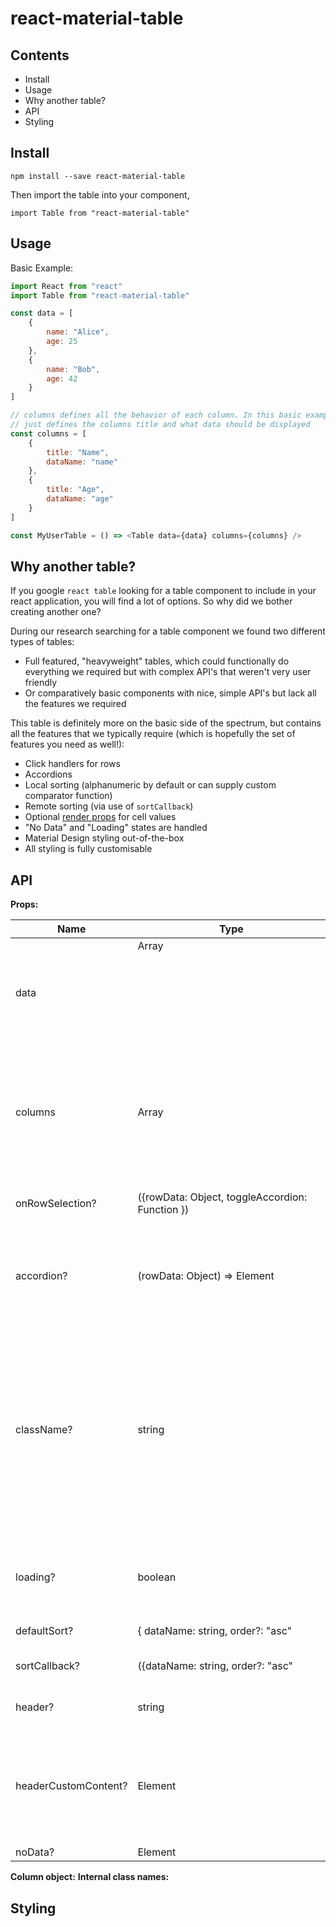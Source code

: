 # react-material-table

## Contents

-   Install
-   Usage
-   Why another table?
-   API
-   Styling

## Install

`npm install --save react-material-table`

Then import the table into your component,

`import Table from "react-material-table"`

## Usage

Basic Example:

```javascript
import React from "react"
import Table from "react-material-table"

const data = [
    {
        name: "Alice",
        age: 25
    },
    {
        name: "Bob",
        age: 42
    }
]

// columns defines all the behavior of each column. In this basic example it
// just defines the columns title and what data should be displayed
const columns = [
    {
        title: "Name",
        dataName: "name"
    },
    {
        title: "Age",
        dataName: "age"
    }
]

const MyUserTable = () => <Table data={data} columns={columns} />
```

## Why another table?

If you google `react table` looking for a table component to include in your react application, you will find a lot of options. So why did we bother creating another one?

During our research searching for a table component we found two different types of tables:

-   Full featured, "heavyweight" tables, which could functionally do everything we required but with complex API's that weren't very user friendly
-   Or comparatively basic components with nice, simple API's but lack all the features we required

This table is definitely more on the basic side of the spectrum, but contains all the features that we typically require (which is hopefully the set of features you need as well!):

-   Click handlers for rows
-   Accordions
-   Local sorting (alphanumeric by default or can supply custom comparator function)
-   Remote sorting (via use of `sortCallback`)
-   Optional [render props](https://reactjs.org/docs/render-props.html) for cell values
-   "No Data" and "Loading" states are handled
-   Material Design styling out-of-the-box
-   All styling is fully customisable

## API

**Props:**

| Name                 | Type                                            | Default          | Description                                                                                                                                                       |
| -------------------- | ----------------------------------------------- | ---------------- | ----------------------------------------------------------------------------------------------------------------------------------------------------------------- |
| data                 | Array<Object>                                   |                  | Array of data to be populated in the table                                                                                                                        |
| columns              | Array<Column>                                   |                  | Specify the details of the columns in the table (see column object structure below)                                                                               |
| onRowSelection?      | ({rowData: Object, toggleAccordion: Function }) | null             | Function to be called when a row is clicked                                                                                                                       |
| accordion?           | (rowData: Object) => Element                    | null             | Function that returns what to render when a row accordion is opened                                                                                               |
| className?           | string                                          | ""               | Entrypoint for overriding styles, will work with any styling solution that supports nested selectors, `CSS-in-JS`, `less`, `SASS` etc (see below for class names) |
| loading?             | boolean                                         | false            | When true, shows a loading spinner in the table body                                                                                                              |
| defaultSort?         | { dataName: string, order?: "asc"               | "desc" }         | null                                                                                                                                                              | Column to be sorted by default |
| sortCallback?        | ({dataName: string, order?: "asc"               | "desc" }) => any | null                                                                                                                                                              | Should only be used if you want complete control of sorting (e.g. for remote sorting). For local sorting use the sort property in `Column` |
| header?              | string                                          | ""               | Displays header for table                                                                                                                                         |
| headerCustomContent? | Element                                         | null             | Custom JSX that will be rendered in the header row, useful for table actions like filter                                                                          |
| noData?              | Element                                         | string           | "No Data"                                                                                                                                                         |  |

**Column object:**
**Internal class names:**

## Styling
